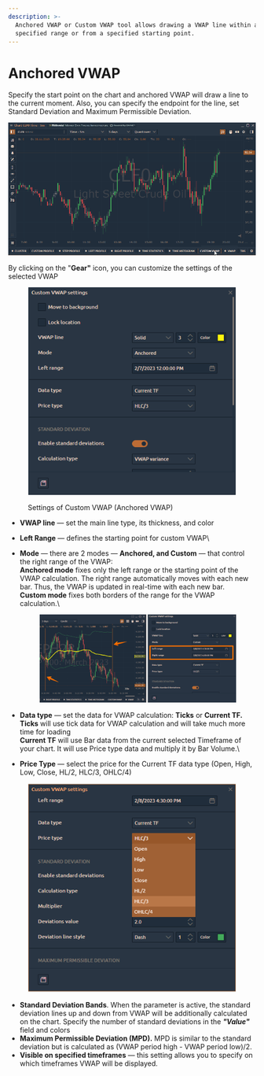 ```yaml
---
description: >-
  Anchored VWAP or Custom VWAP tool allows drawing a VWAP line within a
  specified range or from a specified starting point.
---
```


# Anchored VWAP

Specify the start point on the chart and anchored VWAP will draw a line to the current moment. Also, you can specify the endpoint for the line, set Standard Deviation and Maximum Permissible Deviation.

![](../../.gitbook/assets/anchored-vwap.gif)

By clicking on the "**Gear"** icon, you can customize the settings of the selected VWAP

<figure><img src="../../.gitbook/assets/image (2) (3).png" alt=""><figcaption><p>Settings of Custom VWAP (Anchored VWAP)</p></figcaption></figure>

* **VWAP line** — set the main line type, its thickness, and color
* **Left Range** — defines the starting point for custom VWAP\

*   **Mode** — there are 2 modes — **Anchored, and Custom** — that control the right range of the VWAP:\
    &#x20;  **Anchored mode** fixes only the left range or the starting point of the VWAP calculation. The right range automatically moves with each new bar. Thus, the VWAP is updated in real-time with each new bar.\
    &#x20;  **Custom mode** fixes both borders of the range for the VWAP calculation.\


    <figure><img src="../../.gitbook/assets/image (3) (1) (2).png" alt=""><figcaption></figcaption></figure>
* **Data type** — set the data for VWAP calculation: **Ticks** or **Current TF.**\
  &#x20;  **Ticks** will use tick data for VWAP calculation and will take much more time for loading\
  &#x20;  **Current TF** will use Bar data from the current selected Timeframe of your chart. It will use Price type data and multiply it by Bar Volume.\

* **Price Type** — select the price for the Current TF data type (Open, High, Low, Close, HL/2, HLC/3, OHLC/4)

<figure><img src="../../.gitbook/assets/image (1) (3).png" alt=""><figcaption></figcaption></figure>

* **Standard Deviation Bands**. When the parameter is active, the standard deviation lines up and down from VWAP will be additionally calculated on the chart. Specify the number of standard deviations in the _**"Value"**_ field and colors
* **Maximum Permissible Deviation (MPD).** MPD is similar to the standard deviation but is calculated as (VWAP period high - VWAP period low)/2.
* **Visible on specified timeframes** — this setting allows you to specify on which timeframes VWAP will be displayed.
